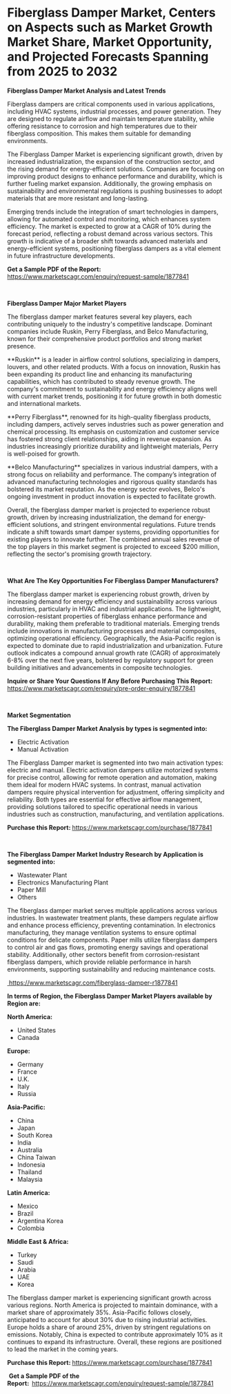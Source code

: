 <p><h1>Fiberglass Damper Market, Centers on Aspects such as Market Growth Market Share, Market Opportunity, and Projected Forecasts Spanning from 2025 to 2032</h1></p><p><strong>Fiberglass Damper Market Analysis and Latest Trends</strong></p>
<p><p>Fiberglass dampers are critical components used in various applications, including HVAC systems, industrial processes, and power generation. They are designed to regulate airflow and maintain temperature stability, while offering resistance to corrosion and high temperatures due to their fiberglass composition. This makes them suitable for demanding environments.</p><p>The Fiberglass Damper Market is experiencing significant growth, driven by increased industrialization, the expansion of the construction sector, and the rising demand for energy-efficient solutions. Companies are focusing on improving product designs to enhance performance and durability, which is further fueling market expansion. Additionally, the growing emphasis on sustainability and environmental regulations is pushing businesses to adopt materials that are more resistant and long-lasting.</p><p>Emerging trends include the integration of smart technologies in dampers, allowing for automated control and monitoring, which enhances system efficiency. The market is expected to grow at a CAGR of 10% during the forecast period, reflecting a robust demand across various sectors. This growth is indicative of a broader shift towards advanced materials and energy-efficient systems, positioning fiberglass dampers as a vital element in future infrastructure developments.</p></p>
<p><strong>Get a Sample PDF of the Report:&nbsp;</strong> <a href="https://www.marketscagr.com/enquiry/request-sample/1877841?utm_campaign=3546&utm_medium=2&utm_source=Github&utm_content=ia&utm_term=12042025&utm_id=fiberglass-damper">https://www.marketscagr.com/enquiry/request-sample/1877841</a></p>
<p>&nbsp;</p>
<p><strong>Fiberglass Damper Major Market Players</strong></p>
<p><p>The fiberglass damper market features several key players, each contributing uniquely to the industry's competitive landscape. Dominant companies include Ruskin, Perry Fiberglass, and Belco Manufacturing, known for their comprehensive product portfolios and strong market presence.</p><p>**Ruskin** is a leader in airflow control solutions, specializing in dampers, louvers, and other related products. With a focus on innovation, Ruskin has been expanding its product line and enhancing its manufacturing capabilities, which has contributed to steady revenue growth. The company's commitment to sustainability and energy efficiency aligns well with current market trends, positioning it for future growth in both domestic and international markets.</p><p>**Perry Fiberglass**, renowned for its high-quality fiberglass products, including dampers, actively serves industries such as power generation and chemical processing. Its emphasis on customization and customer service has fostered strong client relationships, aiding in revenue expansion. As industries increasingly prioritize durability and lightweight materials, Perry is well-poised for growth.</p><p>**Belco Manufacturing** specializes in various industrial dampers, with a strong focus on reliability and performance. The company’s integration of advanced manufacturing technologies and rigorous quality standards has bolstered its market reputation. As the energy sector evolves, Belco's ongoing investment in product innovation is expected to facilitate growth.</p><p>Overall, the fiberglass damper market is projected to experience robust growth, driven by increasing industrialization, the demand for energy-efficient solutions, and stringent environmental regulations. Future trends indicate a shift towards smart damper systems, providing opportunities for existing players to innovate further. The combined annual sales revenue of the top players in this market segment is projected to exceed $200 million, reflecting the sector's promising growth trajectory.</p></p>
<p>&nbsp;</p>
<p><strong>What Are The Key Opportunities For Fiberglass Damper Manufacturers?</strong></p>
<p><p>The fiberglass damper market is experiencing robust growth, driven by increasing demand for energy efficiency and sustainability across various industries, particularly in HVAC and industrial applications. The lightweight, corrosion-resistant properties of fiberglass enhance performance and durability, making them preferable to traditional materials. Emerging trends include innovations in manufacturing processes and material composites, optimizing operational efficiency. Geographically, the Asia-Pacific region is expected to dominate due to rapid industrialization and urbanization. Future outlook indicates a compound annual growth rate (CAGR) of approximately 6-8% over the next five years, bolstered by regulatory support for green building initiatives and advancements in composite technologies.</p></p>
<p><strong>Inquire or Share Your Questions If Any Before Purchasing This Report:</strong> <a href="https://www.marketscagr.com/enquiry/pre-order-enquiry/1877841?utm_campaign=3546&utm_medium=2&utm_source=Github&utm_content=ia&utm_term=12042025&utm_id=fiberglass-damper">https://www.marketscagr.com/enquiry/pre-order-enquiry/1877841</a></p>
<p>&nbsp;</p>
<p><strong>Market Segmentation</strong></p>
<p><strong>The Fiberglass Damper Market Analysis by types is segmented into:</strong></p>
<p><ul><li>Electric Activation</li><li>Manual Activation</li></ul></p>
<p><p>The Fiberglass Damper market is segmented into two main activation types: electric and manual. Electric activation dampers utilize motorized systems for precise control, allowing for remote operation and automation, making them ideal for modern HVAC systems. In contrast, manual activation dampers require physical intervention for adjustment, offering simplicity and reliability. Both types are essential for effective airflow management, providing solutions tailored to specific operational needs in various industries such as construction, manufacturing, and ventilation applications.</p></p>
<p><strong>Purchase this Report:&nbsp;</strong><a href="https://www.marketscagr.com/purchase/1877841?utm_campaign=3546&utm_medium=2&utm_source=Github&utm_content=ia&utm_term=12042025&utm_id=fiberglass-damper">https://www.marketscagr.com/purchase/1877841</a></p>
<p>&nbsp;</p>
<p><strong>The Fiberglass Damper Market Industry Research by Application is segmented into:</strong></p>
<p><ul><li>Wastewater Plant</li><li>Electronics Manufacturing Plant</li><li>Paper Mill</li><li>Others</li></ul></p>
<p><p>The fiberglass damper market serves multiple applications across various industries. In wastewater treatment plants, these dampers regulate airflow and enhance process efficiency, preventing contamination. In electronics manufacturing, they manage ventilation systems to ensure optimal conditions for delicate components. Paper mills utilize fiberglass dampers to control air and gas flows, promoting energy savings and operational stability. Additionally, other sectors benefit from corrosion-resistant fiberglass dampers, which provide reliable performance in harsh environments, supporting sustainability and reducing maintenance costs.</p></p>
<p><a href="https://www.marketscagr.com/fiberglass-damper-r1877841?utm_campaign=3546&utm_medium=2&utm_source=Github&utm_content=ia&utm_term=12042025&utm_id=fiberglass-damper">&nbsp;https://www.marketscagr.com/fiberglass-damper-r1877841</a></p>
<p><strong>In terms of Region, the Fiberglass Damper Market Players available by Region are:</strong></p>
<p>
    <p> <strong> North America: </strong>
        <ul>
            <li>United States</li>
            <li>Canada</li>
        </ul>
        </p> 
    <p> <strong> Europe: </strong>
        <ul>
            <li>Germany</li>
            <li>France</li>
            <li>U.K.</li>
            <li>Italy</li>
            <li>Russia</li>
        </ul>
        </p> 
    <p> <strong> Asia-Pacific: </strong>
        <ul>
            <li>China</li>
            <li>Japan</li>
            <li>South Korea</li>
            <li>India</li>
            <li>Australia</li>
            <li>China Taiwan</li>
            <li>Indonesia</li>
            <li>Thailand</li>
            <li>Malaysia</li>
        </ul>
        </p> 
    <p> <strong> Latin America: </strong>
        <ul>
            <li>Mexico</li>
            <li>Brazil</li>
            <li>Argentina Korea</li>
            <li>Colombia</li>
        </ul>
        </p> 
    <p> <strong> Middle East & Africa: </strong>
        <ul>
            <li>Turkey</li>
            <li>Saudi</li>
            <li>Arabia</li>
            <li>UAE</li>
            <li>Korea</li>
        </ul>
    </p>
    </p>
<p><p>The fiberglass damper market is experiencing significant growth across various regions. North America is projected to maintain dominance, with a market share of approximately 35%. Asia-Pacific follows closely, anticipated to account for about 30% due to rising industrial activities. Europe holds a share of around 25%, driven by stringent regulations on emissions. Notably, China is expected to contribute approximately 10% as it continues to expand its infrastructure. Overall, these regions are positioned to lead the market in the coming years.</p></p>
<p><strong>Purchase this Report: </strong><a href="https://www.marketscagr.com/purchase/1877841?utm_campaign=3546&utm_medium=2&utm_source=Github&utm_content=ia&utm_term=12042025&utm_id=fiberglass-damper">https://www.marketscagr.com/purchase/1877841</a></p>
<p>&nbsp;<strong>Get a Sample PDF of the Report:&nbsp;&nbsp;</strong><a href="https://www.marketscagr.com/enquiry/request-sample/1877841?utm_campaign=3546&utm_medium=2&utm_source=Github&utm_content=ia&utm_term=12042025&utm_id=fiberglass-damper">https://www.marketscagr.com/enquiry/request-sample/1877841</a></p>
<p><strong></strong></p>
<p><p></p><p></p><p></p></p>